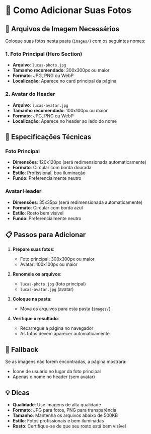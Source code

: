 # 📸 Como Adicionar Suas Fotos

## 📁 Arquivos de Imagem Necessários

Coloque suas fotos nesta pasta (`images/`) com os seguintes nomes:

### 1. **Foto Principal (Hero Section)**

- **Arquivo**: `lucas-photo.jpg`
- **Tamanho recomendado**: 300x300px ou maior
- **Formato**: JPG, PNG ou WebP
- **Localização**: Aparece no card principal da página

### 2. **Avatar do Header**

- **Arquivo**: `lucas-avatar.jpg`
- **Tamanho recomendado**: 100x100px ou maior
- **Formato**: JPG, PNG ou WebP
- **Localização**: Aparece no header ao lado do nome

## 🎨 Especificações Técnicas

### Foto Principal

- **Dimensões**: 120x120px (será redimensionada automaticamente)
- **Formato**: Circular com borda dourada
- **Estilo**: Profissional, boa iluminação
- **Fundo**: Preferencialmente neutro

### Avatar Header

- **Dimensões**: 35x35px (será redimensionada automaticamente)
- **Formato**: Circular com borda azul
- **Estilo**: Rosto bem visível
- **Fundo**: Preferencialmente neutro

## 📋 Passos para Adicionar

1. **Prepare suas fotos**:

   - Foto principal: 300x300px ou maior
   - Avatar: 100x100px ou maior

2. **Renomeie os arquivos**:

   - `lucas-photo.jpg` (foto principal)
   - `lucas-avatar.jpg` (avatar)

3. **Coloque na pasta**:

   - Mova os arquivos para esta pasta (`images/`)

4. **Verifique o resultado**:
   - Recarregue a página no navegador
   - As fotos devem aparecer automaticamente

## 🔧 Fallback

Se as imagens não forem encontradas, a página mostrará:

- Ícone de usuário no lugar da foto principal
- Apenas o nome no header (sem avatar)

## 💡 Dicas

- **Qualidade**: Use imagens de alta qualidade
- **Formato**: JPG para fotos, PNG para transparência
- **Tamanho**: Mantenha os arquivos abaixo de 500KB
- **Estilo**: Fotos profissionais e bem iluminadas
- **Rosto**: Certifique-se de que seu rosto está bem visível
